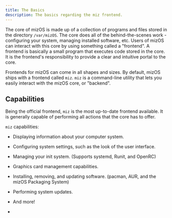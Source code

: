 ```yaml
---
title: The Basics
description: The basics regarding the miz frontend.
---
```


The core of mizOS is made up of a collection of programs and files stored in the directory `/var/mizOS`. The core does all of the behind-the-scenes work - configuring your system, managing installed software, etc. Users of mizOS can interact with this core by using something called a "frontend". A frontend is basically a small program that executes code stored in the core. It is the frontend's responsibility to provide a clear and intuitive portal to the core.

Frontends for mizOS can come in all shapes and sizes. By default, mizOS ships with a frontend called `miz`. `miz` is a command-line utility that lets you easily interact with the mizOS core, or "backend".


## Capabilities

Being the official frontend, `miz` is the most up-to-date frontend available. It is generally capable of performing all actions that the core has to offer.

`miz` capabilities:

- Displaying information about your computer system.

- Configuring system settings, such as the look of the user interface.

- Managing your init system. (Supports systemd, Runit, and OpenRC)

- Graphics card management capabilities.

- Installing, removing, and updating software. (pacman, AUR, and the mizOS Packaging System)

- Performing system updates.

- And more!

- 
